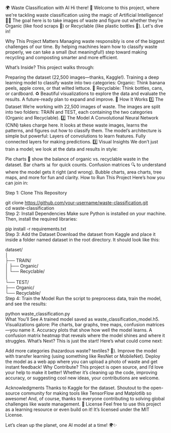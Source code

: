 🌍 Waste Classification with AI
Hi there! 👋 Welcome to this project, where we're tackling waste classification using the magic of Artificial Intelligence! 🧠💡 The goal here is to take images of waste and figure out whether they're Organic (like food scraps 🍎) or Recyclable (like plastic bottles 🧴). Let's dive in!

Why This Project Matters
Managing waste responsibly is one of the biggest challenges of our time. By helping machines learn how to classify waste properly, we can take a small (but meaningful!) step toward making recycling and composting smarter and more efficient.

What’s Inside?
This project walks through:

Preparing the dataset (22,500 images—thanks, Kaggle!).
Training a deep learning model to classify waste into two categories:
Organic: Think banana peels, apple cores, or that wilted lettuce. 🥬
Recyclable: Think bottles, cans, or cardboard. ♻️
Beautiful visualizations to explore the data and evaluate the results.
A future-ready plan to expand and improve. 🚀
How It Works
1️⃣ The Dataset
We’re working with 22,500 images of waste.
The images are split into two folders: TRAIN and TEST, each containing the two categories (Organic and Recyclable).
2️⃣ The Model
A Convolutional Neural Network (CNN) takes charge here. It looks at these waste images, learns the patterns, and figures out how to classify them.
The model’s architecture is simple but powerful:
Layers of convolutions to learn features.
Fully connected layers for making predictions.
3️⃣ Visual Insights
We don’t just train a model; we look at the data and results in style:

Pie charts 🍕 show the balance of organic vs. recyclable waste in the dataset.
Bar charts 📊 for quick counts.
Confusion matrices 🔍 to understand where the model gets it right (and wrong).
Bubble charts, area charts, tree maps, and more for fun and clarity.
How to Run This Project
Here’s how you can join in:

Step 1: Clone This Repository

git clone https://github.com/your-username/waste-classification.git  
cd waste-classification  
Step 2: Install Dependencies
Make sure Python is installed on your machine. Then, install the required libraries:

pip install -r requirements.txt  
Step 3: Add the Dataset
Download the dataset from Kaggle and place it inside a folder named dataset in the root directory. It should look like this:


dataset/  
│  
├── TRAIN/  
│   ├── Organic/  
│   └── Recyclable/  
│  
└── TEST/  
    ├── Organic/  
    └── Recyclable/  
Step 4: Train the Model
Run the script to preprocess data, train the model, and see the results:

python waste_classification.py  
What You’ll See
A trained model saved as waste_classification_model.h5.
Visualizations galore: Pie charts, bar graphs, tree maps, confusion matrices—you name it.
Accuracy plots that show how well the model learns.
A confusion matrix heatmap that reveals where the model shines and where it struggles.
What’s Next?
This is just the start! Here’s what could come next:

Add more categories (hazardous waste? textiles? 🚧).
Improve the model with transfer learning (using something like ResNet or MobileNet).
Deploy the model as a web app where you can upload a photo of waste and get instant feedback!
Why Contribute?
This project is open source, and I’d love your help to make it better! Whether it’s cleaning up the code, improving accuracy, or suggesting cool new ideas, your contributions are welcome.

Acknowledgments
Thanks to Kaggle for the dataset.
Shoutout to the open-source community for making tools like TensorFlow and Matplotlib so awesome!
And, of course, thanks to everyone contributing to solving global challenges like waste management. 🌟
License
Feel free to use this project as a learning resource or even build on it! It’s licensed under the MIT License.

Let’s clean up the planet, one AI model at a time! 🌍✨
